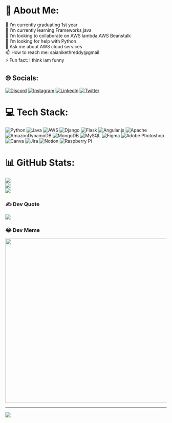 # 💫 About Me:
🔭 I’m currently graduating 1st year<br>🌱 I’m currently learning Frameworks,java<br>👯 I’m looking to collaborate on AWS lambda,AWS Beanstalk<br>🤔 I’m looking for help with Python<br>💬 Ask me about AWS cloud services<br>📫 How to reach me: saianikethreddy@gmail<br>⚡ Fun fact: I think iam funny


## 🌐 Socials:
[![Discord](https://img.shields.io/badge/Discord-%237289DA.svg?logo=discord&logoColor=white)](htttps://discord.gg/fbmdd65VK9) [![Instagram](https://img.shields.io/badge/Instagram-%23E4405F.svg?logo=Instagram&logoColor=white)](https://instagram.com/aniketh______reddy) [![LinkedIn](https://img.shields.io/badge/LinkedIn-%230077B5.svg?logo=linkedin&logoColor=white)](https://linkedin.com/in/sai-aniketh-reddy-02044b241) [![Twitter](https://img.shields.io/badge/Twitter-%231DA1F2.svg?logo=Twitter&logoColor=white)](https://twitter.com/aniketh__rdy) 

# 💻 Tech Stack:
![Python](https://img.shields.io/badge/python-3670A0?style=for-the-badge&logo=python&logoColor=ffdd54) ![Java](https://img.shields.io/badge/java-%23ED8B00.svg?style=for-the-badge&logo=java&logoColor=white) ![AWS](https://img.shields.io/badge/AWS-%23FF9900.svg?style=for-the-badge&logo=amazon-aws&logoColor=white) ![Django](https://img.shields.io/badge/django-%23092E20.svg?style=for-the-badge&logo=django&logoColor=white) ![Flask](https://img.shields.io/badge/flask-%23000.svg?style=for-the-badge&logo=flask&logoColor=white) ![Angular.js](https://img.shields.io/badge/angular.js-%23E23237.svg?style=for-the-badge&logo=angularjs&logoColor=white) ![Apache](https://img.shields.io/badge/apache-%23D42029.svg?style=for-the-badge&logo=apache&logoColor=white) ![AmazonDynamoDB](https://img.shields.io/badge/Amazon%20DynamoDB-4053D6?style=for-the-badge&logo=Amazon%20DynamoDB&logoColor=white) ![MongoDB](https://img.shields.io/badge/MongoDB-%234ea94b.svg?style=for-the-badge&logo=mongodb&logoColor=white) ![MySQL](https://img.shields.io/badge/mysql-%2300f.svg?style=for-the-badge&logo=mysql&logoColor=white) 	![Figma](https://img.shields.io/badge/figma-%23F24E1E.svg?style=for-the-badge&logo=figma&logoColor=white) ![Adobe Photoshop](https://img.shields.io/badge/adobephotoshop-%2331A8FF.svg?style=for-the-badge&logo=adobephotoshop&logoColor=white) ![Canva](https://img.shields.io/badge/Canva-%2300C4CC.svg?style=for-the-badge&logo=Canva&logoColor=white) ![Jira](https://img.shields.io/badge/jira-%230A0FFF.svg?style=for-the-badge&logo=jira&logoColor=white) ![Notion](https://img.shields.io/badge/Notion-%23000000.svg?style=for-the-badge&logo=notion&logoColor=white) ![Raspberry Pi](https://img.shields.io/badge/-RaspberryPi-C51A4A?style=for-the-badge&logo=Raspberry-Pi)
# 📊 GitHub Stats:
![](https://github-readme-stats.vercel.app/api?username=saianikethreddy&theme=dark&hide_border=false&include_all_commits=false&count_private=false)<br/>
![](https://github-readme-streak-stats.herokuapp.com/?user=saianikethreddy&theme=dark&hide_border=false)<br/>
![](https://github-readme-stats.vercel.app/api/top-langs/?username=saianikethreddy&theme=dark&hide_border=false&include_all_commits=false&count_private=false&layout=compact)

### ✍️ Dev Quote
![](https://quotes-github-readme.vercel.app/api?type=horizontal&theme=radical)

### 😂  Dev Meme
<img src="https://random-memer.herokuapp.com/" width="512px"/>

---
[![](https://visitcount.itsvg.in/api?id=saianikethreddy&icon=0&color=0)](https://visitcount.itsvg.in)

<!-- Proudly created with GPRM ( https://gprm.itsvg.in ) -->
